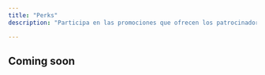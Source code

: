 ```yaml
---
title: "Perks"
description: "Participa en las promociones que ofrecen los patrocinadores de SG Virtual."

---
```


## Coming soon
